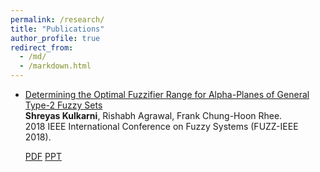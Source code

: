```yaml
---
permalink: /research/
title: "Publications"
author_profile: true
redirect_from: 
  - /md/
  - /markdown.html
---
```


* [Determining the Optimal Fuzzifier Range for Alpha-Planes of General Type-2 Fuzzy Sets](https://ieeexplore.ieee.org/abstract/document/8491556)  
  **Shreyas Kulkarni**, Rishabh Agrawal, Frank Chung-Hoon Rhee.  
  2018 IEEE International Conference on Fuzzy Systems (FUZZ-IEEE 2018).  
  
  [PDF](https://ieeexplore.ieee.org/abstract/document/8491556)    [PPT](https://www.dropbox.com/s/w9h50w3nns67ko5/WCCI-2018%20Shreyas%20Kulkarni%20Presentation.pptx?dl=0)
